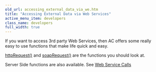 ```yaml
---
old_url: accessing_external_data_via_we.htm
title: "Accessing External Data via Web Services"
active_menu_item: developers
class_name: developers
full_width: true
---
```



If you want to access 3rd party Web Services, then AC offers some really easy to use functions that make life quick and easy.

[httpRequest()](/developers/documentation/scripting-apis/client-api/soap-restful-ajax-calls/httprequest) and [soapRequest()](/developers/documentation/scripting-apis/client-api/soap-restful-ajax-calls/soaprequest) are the functions you should look at.

Server Side functions are also available. See [Web Service Calls](/developers/documentation/scripting-apis/server-side-api/ssj-object/web-service-calls/)

